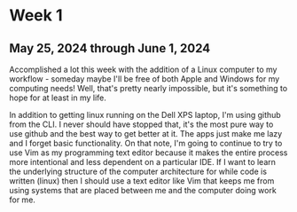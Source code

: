 # Week 1

## May 25, 2024 through June 1, 2024

Accomplished a lot this week with the addition of a Linux computer to my workflow - someday maybe I'll be free of both Apple and Windows for my computing needs! Well, that's pretty nearly impossible, but it's something to hope for at least in my life. 

In addition to getting linux running on the Dell XPS laptop, I'm using github from the CLI. I never should have stopped that, it's the most pure way to use github and the best way to get better at it. The apps just make me lazy and I forget basic functionality. On that note, I'm going to continue to try to use Vim as my programming text editor because it makes the entire process more intentional and less dependent on a particular IDE. If I want to learn the underlying structure of the computer architecture for while code is written (linux) then I should use a text editor like Vim that keeps me from using systems that are placed between me and the computer doing work for me.






